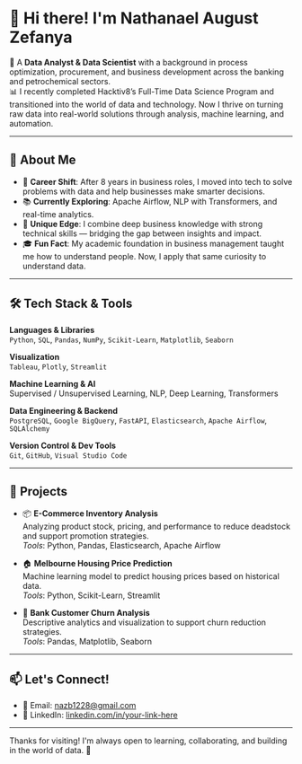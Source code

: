 # 👋 Hi there! I'm Nathanael August Zefanya

🎯 A **Data Analyst & Data Scientist** with a background in process optimization, procurement, and business development across the banking and petrochemical sectors.  
📊 I recently completed Hacktiv8’s Full-Time Data Science Program and transitioned into the world of data and technology. Now I thrive on turning raw data into real-world solutions through analysis, machine learning, and automation.

---

## 🚀 About Me

- 🔄 **Career Shift**: After 8 years in business roles, I moved into tech to solve problems with data and help businesses make smarter decisions.
- 📚 **Currently Exploring**: Apache Airflow, NLP with Transformers, and real-time analytics.
- 🧠 **Unique Edge**: I combine deep business knowledge with strong technical skills — bridging the gap between insights and impact.
- 🎓 **Fun Fact**: My academic foundation in business management taught me how to understand people. Now, I apply that same curiosity to understand data.

---

## 🛠️ Tech Stack & Tools

**Languages & Libraries**  
`Python`, `SQL`, `Pandas`, `NumPy`, `Scikit-Learn`, `Matplotlib`, `Seaborn`

**Visualization**  
`Tableau`, `Plotly`, `Streamlit`

**Machine Learning & AI**  
Supervised / Unsupervised Learning, NLP, Deep Learning, Transformers

**Data Engineering & Backend**  
`PostgreSQL`, `Google BigQuery`, `FastAPI`, `Elasticsearch`, `Apache Airflow`, `SQLAlchemy`

**Version Control & Dev Tools**  
`Git`, `GitHub`, `Visual Studio Code`

---

## 🧪 Projects

- 📦 **E-Commerce Inventory Analysis**  
  Analyzing product stock, pricing, and performance to reduce deadstock and support promotion strategies.  
  *Tools*: Python, Pandas, Elasticsearch, Apache Airflow

- 🏠 **Melbourne Housing Price Prediction**  
  Machine learning model to predict housing prices based on historical data.  
  *Tools*: Python, Scikit-Learn, Streamlit

- 🔁 **Bank Customer Churn Analysis**  
  Descriptive analytics and visualization to support churn reduction strategies.  
  *Tools*: Pandas, Matplotlib, Seaborn

---

## 📫 Let's Connect!

- 📧 Email: [nazb1228@gmail.com](mailto:nazb1228@gmail.com)  
- 🔗 LinkedIn: [linkedin.com/in/your-link-here](https://www.linkedin.com/in/your-link-here)

---

Thanks for visiting! I'm always open to learning, collaborating, and building in the world of data. 🚀
